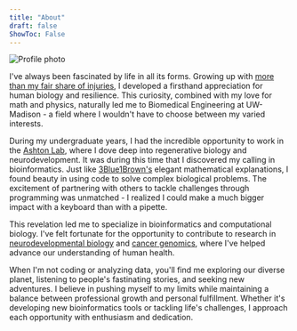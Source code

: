```yaml
---
title: "About"
draft: false
ShowToc: False
---
```


<div class="about-image">
<img src="/images/profile.jpg" alt="Profile photo" />
</div>

I've always been fascinated by life in all its forms. Growing up with <a href="https://www.instagram.com/p/DC0QFJAPNJt/?hl=en&img_index=1" target="_blank" rel="noopener noreferrer">more than my fair share of injuries</a>, I developed a firsthand appreciation for human biology and resilience. This curiosity, combined with my love for math and physics, naturally led me to Biomedical Engineering at UW-Madison - a field where I wouldn't have to choose between my varied interests.

During my undergraduate years, I had the incredible opportunity to work in the <a href="https://scbrm.bme.wisc.edu/" target="_blank" rel="noopener noreferrer">Ashton Lab</a>, where I dove deep into regenerative biology and neurodevelopment. It was during this time that I discovered my calling in bioinformatics. Just like <a href="https://www.youtube.com/c/3blue1brown" target="_blank" rel="noopener noreferrer">3Blue1Brown's</a> elegant mathematical explanations, I found beauty in using code to solve complex biological problems. The excitement of partnering with others to tackle challenges through programming was unmatched - I realized I could make a much bigger impact with a keyboard than with a pipette.

This revelation led me to specialize in bioinformatics and computational biology. I've felt fortunate for the opportunity to contribute to research in <a href="https://www.science.org/doi/10.1126/sciadv.abn7430" target="_blank" rel="noopener noreferrer">neurodevelopmental biology</a> and <a href="https://doi.org/10.1210/jendso/bvae163.1809" target="_blank" rel="noopener noreferrer">cancer genomics</a>, where I've helped advance our understanding of human health.

When I'm not coding or analyzing data, you'll find me exploring our diverse planet, listening to people's fastinating stories, and seeking new adventures. I believe in pushing myself to my limits while maintaining a balance between professional growth and personal fulfillment. Whether it's developing new bioinformatics tools or tackling life's challenges, I approach each opportunity with enthusiasm and dedication. 
